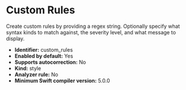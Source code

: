# Custom Rules

Create custom rules by providing a regex string. Optionally specify what syntax kinds to match against, the severity level, and what message to display.

* **Identifier:** custom_rules
* **Enabled by default:** Yes
* **Supports autocorrection:** No
* **Kind:** style
* **Analyzer rule:** No
* **Minimum Swift compiler version:** 5.0.0